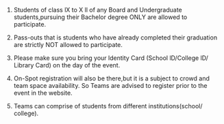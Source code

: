 1. Students of class lX to X ll of any
Board and Undergraduate
students,pursuing their Bachelor degree
ONLY are allowed to participate.

2. Pass-outs that is students who have
already completed their graduation are
strictly NOT allowed to participate.

3. Please make sure you bring your
ldentity Card (School lD/College lD/
Library Card) on the day of the event.
4. On-Spot registration will also be
there,but it is a subject to crowd and
team space availability. So Teams are
advised to register prior to the event in
the website.

5. Teams can comprise of students
from different institutions(school/
college).
